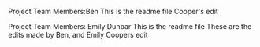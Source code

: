 
Project Team Members:Ben
This is the readme file
Cooper's edit

Project Team Members: Emily Dunbar
This is the readme file
These are the edits made by Ben, and Emily
Coopers edit

